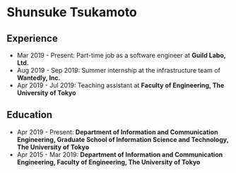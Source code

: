 # Shunsuke Tsukamoto

## Experience

- Mar 2019 - Present: Part-time job as a software engineer at **Guild Labo, Ltd.**
- Aug 2019 - Sep 2019: Summer internship at the infrastructure team of **Wantedly, Inc.**
- Apr 2019 - Jul 2019: Teaching assistant at **Faculty of Engineering, The University of Tokyo**

## Education

- Apr 2019 - Present: **Department of Information and Communication Engineering, Graduate School of Information Science and Technology, The University of Tokyo**
- Apr 2015 - Mar 2019: **Department of Information and Communication Engineering, Faculty of Engineering, The University of Tokyo**
